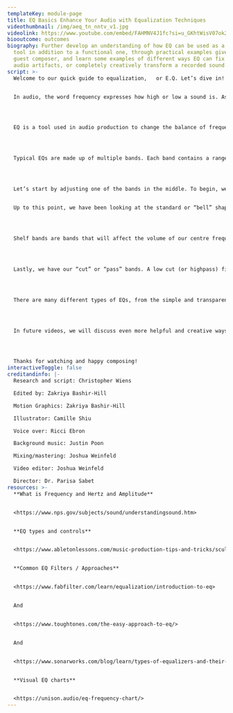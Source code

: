 ```yaml
---
templateKey: module-page
title: EQ Basics Enhance Your Audio with Equalization Techniques
videothumbnail: /img/aeq_tn_nntv_v1.jpg
videolink: https://www.youtube.com/embed/FAHMNV4J1fc?si=u_GKhtWisV07ok2q
biooutcome: outcomes
biography: Further develop an understanding of how EQ can be used as a creative
  tool in addition to a functional one, through practical examples given by the
  guest composer, and learn some examples of different ways EQ can fix unwanted
  audio artifacts, or completely creatively transform a recorded sound.
script: >-
  Welcome to our quick guide to equalization, 	or E.Q. Let’s dive in! 


  In audio, the word frequency expresses how high or low a sound is. As we discussed in our Intro to Signal Flow video, sound travels through the air as waves. The speed of a sound wave is referred to as its frequency and is expressed as an amount of cycles per second, measured in a unit called Hertz. Thousands of these individual frequencies combine to form the characteristics of a sound, including pitch, timbre, articulation, and more.




  EQ is a tool used in audio production to change the balance of frequencies in a given signal. One might want to change the balance of frequencies  for a number of reasons, including altering a sound or instrument’s character or tonality to make it sound brighter or darker, or reducing unwanted elements like hiss or rumble. 




  Typical EQs are made up of multiple bands. Each band contains a range of frequencies that we can increase 	or decrease in volume to achieve the effect we’re after.




  Let’s start by adjusting one of the bands in the middle. To begin, we’ll set the centre frequency of the band. This determines the primary frequency whose volume we will change. Next we’ll choose how much we would like the surrounding frequencies to be affected by our change. This is called the bandwidth and is usually represented with the letter Q. Though there are many different ways to use these controls, a common practice among audio engineers is to boost frequency bands using a wide bandwidth (or low Q value) or cut frequency bands using a narrow bandwidth (or high Q value).


  Up to this point, we have been looking at the standard or “bell” shape of bands, however there are two other types of bands that are commonly used.




  Shelf bands are bands that will affect the volume of our centre frequency and all those above it (in the case of a high shelf) or all those below it (in the case of a low shelf). And though they have many uses, they are most commonly employed to increase the overall brightness of a sound.




  Lastly, we have our “cut” or “pass” bands. A low cut (or highpass) filter will eliminate everything below our centre frequency and a high cut(or lowpass) filter will eliminate everything above our centre frequency. These have a multitude of creative and practical uses, from simple audio cleanup to complex sound design. 




  There are many different types of EQs, from the simple and transparent one that comes in your DAW, to colourful analogue emulations and precise tools that incorporate other forms of processing.




  In future videos, we will discuss even more helpful and creative ways of using equalization.




  Thanks for watching and happy composing!
interactiveToggle: false
creditandinfo: |-
  Research and script: Christopher Wiens

  Edited by: Zakriya Bashir-Hill 

  Motion Graphics: Zakriya Bashir-Hill

  Illustrator: Camille Shiu

  Voice over: Ricci Ebron

  Background music: Justin Poon

  Mixing/mastering: Joshua Weinfeld

  Video editor: Joshua Weinfeld

  Director: Dr. Parisa Sabet
resources: >-
  **What is Frequency and Hertz and Amplitude**


  <https://www.nps.gov/subjects/sound/understandingsound.htm>


  **EQ types and controls** 


  <https://www.abletonlessons.com/music-production-tips-and-tricks/sculpting-sound-a-music-producers-guide-to-using-eq-effectively>


  **Common EQ Filters / Approaches** 


  <https://www.fabfilter.com/learn/equalization/introduction-to-eq>


  And 


  <https://www.toughtones.com/the-easy-approach-to-eq/>


  And 


  <https://www.sonarworks.com/blog/learn/types-of-equalizers-and-their-applications>


  **Visual EQ charts**


  <https://unison.audio/eq-frequency-chart/>
---
```

